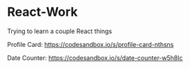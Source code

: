 # React-Work

Trying to learn a couple React things

Profile Card: https://codesandbox.io/s/profile-card-nthsns

Date Counter: https://codesandbox.io/s/date-counter-w5h8lc 
